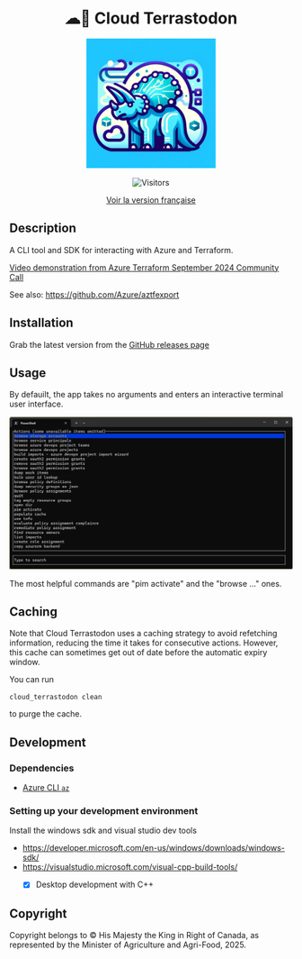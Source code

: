 <div align="center">
    <h1>☁🐘 Cloud Terrastodon</h1>
    <img src="logo.png" width="230">
    <br/>


![Visitors](https://api.visitorbadge.io/api/visitors?path=https%3A%2F%2Fdeepwiki.com%2FAAFC-Cloud%2FCloud-Terrastodon&countColor=%23263759&style=flat)


[Voir la version française](./README.fr_ca.md)

</div>


## Description

A CLI tool and SDK for interacting with Azure and Terraform.

[Video demonstration from Azure Terraform September 2024 Community Call](https://youtu.be/HtLdT7TZwOI?t=701)

See also: https://github.com/Azure/aztfexport

## Installation

Grab the latest version from the [GitHub releases page](https://github.com/AAFC-Cloud/Cloud-Terrastodon/releases)

## Usage

By defauilt, the app takes no arguments and enters an interactive terminal user interface.

![A terminal showing a list of commands](./main_menu.png)

The most helpful commands are "pim activate" and the "browse ..." ones.

## Caching

Note that Cloud Terrastodon uses a caching strategy to avoid refetching information, reducing the time it takes for consecutive actions. However, this cache can sometimes get out of date before the automatic expiry window.

You can run

```pwsh
cloud_terrastodon clean
```

to purge the cache.

## Development

### Dependencies

- [Azure CLI `az`](https://learn.microsoft.com/en-us/cli/azure/install-azure-cli#install)

### Setting up your development environment

Install the windows sdk and visual studio dev tools

- https://developer.microsoft.com/en-us/windows/downloads/windows-sdk/
- https://visualstudio.microsoft.com/visual-cpp-build-tools/
    - [x] Desktop development with C++


## Copyright

Copyright belongs to © His Majesty the King in Right of Canada, as represented by the Minister of Agriculture and Agri-Food, 2025.
